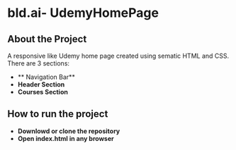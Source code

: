# bld.ai- UdemyHomePage

## About the Project

A responsive like Udemy home page created using sematic HTML and CSS. There are 3 sections:

- ** Navigation Bar**
- **Header Section**
- **Courses Section**

## How to run the project

- **Downlowd or clone the repository**
- **Open index.html in any browser**
